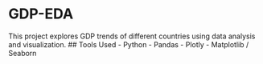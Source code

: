 # GDP-EDA
This project explores GDP trends of different countries using data analysis and visualization.    ## Tools Used - Python - Pandas - Plotly - Matplotlib / Seaborn
